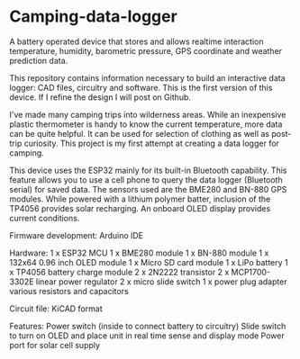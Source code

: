 # Camping-data-logger
A battery operated device that stores and allows realtime interaction temperature, humidity, barometric pressure, GPS coordinate and weather prediction data.

This repository contains information necessary to build an interactive data logger: CAD files, circuitry and software. This is the first version of this device. If I refine the design I will post on Github.

I've made many camping trips into wilderness areas. While an inexpensive plastic thermometer is handy to know the current temperature, more data can be quite helpful. It can be used for selection of clothing as well as post-trip curiosity. This project is my first attempt at creating a data logger for camping.

This device uses the ESP32 mainly for its built-in Bluetooth capability. This feature allows you to use a cell phone to query the data logger (Bluetooth serial) for saved data. The sensors used are the BME280 and BN-880 GPS modules. While powered with a lithium polymer batter, inclusion of the TP4056 provides solar recharging. An onboard OLED display provides current conditions.

Firmware development: Arduino IDE

Hardware:
1 x ESP32 MCU
1 x BME280 module
1 x BN-880 module
1 x 132x64 0.96 inch OLED module
1 x Micro SD card module
1 x LiPo battery
1 x TP4056 battery charge module
2 x 2N2222 transistor
2 x MCP1700-3302E linear power regulator
2 x micro slide switch
1 x power plug adapter
various resistors and capacitors

Circuit file: KiCAD format

Features:
Power switch (inside to connect battery to circuitry)
Slide switch to turn on OLED and place unit in real time sense and display mode
Power port for solar cell supply
